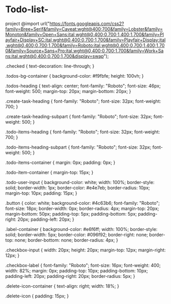 # Todo-list-
project
@import url("https://fonts.googleapis.com/css2?family=Bree+Serif&family=Caveat:wght@400;700&family=Lobster&family=Monoton&family=Open+Sans:ital,wght@0,400;0,700;1,400;1,700&family=Playfair+Display+SC:ital,wght@0,400;0,700;1,700&family=Playfair+Display:ital,wght@0,400;0,700;1,700&family=Roboto:ital,wght@0,400;0,700;1,400;1,700&family=Source+Sans+Pro:ital,wght@0,400;0,700;1,700&family=Work+Sans:ital,wght@0,400;0,700;1,700&display=swap");

.checked {
    text-decoration: line-through;
}

.todos-bg-container {
    background-color: #f9fbfe;
    height: 100vh;
}

.todos-heading {
    text-align: center;
    font-family: "Roboto";
    font-size: 46px;
    font-weight: 500;
    margin-top: 20px;
    margin-bottom: 20px;
}

.create-task-heading {
    font-family: "Roboto";
    font-size: 32px;
    font-weight: 700;
}

.create-task-heading-subpart {
    font-family: "Roboto";
    font-size: 32px;
    font-weight: 500;
}

.todo-items-heading {
    font-family: "Roboto";
    font-size: 32px;
    font-weight: 700;
}

.todo-items-heading-subpart {
    font-family: "Roboto";
    font-size: 32px;
    font-weight: 500;
}

.todo-items-container {
    margin: 0px;
    padding: 0px;
}

.todo-item-container {
    margin-top: 15px;
}

.todo-user-input {
    background-color: white;
    width: 100%;
    border-style: solid;
    border-width: 1px;
    border-color: #e4e7eb;
    border-radius: 10px;
    margin-top: 10px;
    padding: 15px;
}

.button {
    color: white;
    background-color: #4c63b6;
    font-family: "Roboto";
    font-size: 18px;
    border-width: 0px;
    border-radius: 4px;
    margin-top: 20px;
    margin-bottom: 50px;
    padding-top: 5px;
    padding-bottom: 5px;
    padding-right: 20px;
    padding-left: 20px;
}

.label-container {
    background-color: #e6f6ff;
    width: 100%;
    border-style: solid;
    border-width: 5px;
    border-color: #096f92;
    border-right: none;
    border-top: none;
    border-bottom: none;
    border-radius: 4px;
}

.checkbox-input {
    width: 20px;
    height: 20px;
    margin-top: 12px;
    margin-right: 12px;
}

.checkbox-label {
    font-family: "Roboto";
    font-size: 16px;
    font-weight: 400;
    width: 82%;
    margin: 0px;
    padding-top: 10px;
    padding-bottom: 10px;
    padding-left: 20px;
    padding-right: 20px;
    border-radius: 5px;
}

.delete-icon-container {
    text-align: right;
    width: 18%;
}

.delete-icon {
    padding: 15px;
}
